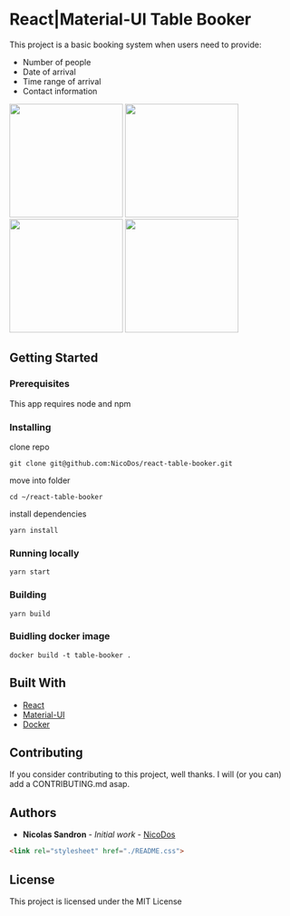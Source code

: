 # React|Material-UI Table Booker

This project is a basic booking system when users need to provide:
- Number of people 
- Date of arrival
- Time range of arrival
- Contact information

<img src="http://nicolassandron.com/table-booker/nbr-of-people.png" width="200" style="display: inline-block;">
<img src="http://nicolassandron.com/table-booker/date-of-arrival.png" width="200" style="display: inline-block;">
<img src="http://nicolassandron.com/table-booker/time-range.png" width="200" style="display: inline-block;">
<img src="http://nicolassandron.com/table-booker/details.png" width="200" style="display: inline-block;">

## Getting Started

### Prerequisites

This app requires node and npm

### Installing

clone repo

```
git clone git@github.com:NicoDos/react-table-booker.git
```

move into folder

```
cd ~/react-table-booker
```

install dependencies

```
yarn install

```
### Running locally

```
yarn start
```

### Building

```
yarn build
```

### Buidling docker image

```
docker build -t table-booker .
```

## Built With

* [React](https://reactjs.org/)
* [Material-UI](https://www.material-ui.com/)
* [Docker](https://www.docker.com/)

## Contributing

If you consider contributing to this project, well thanks. I will (or you can) add a CONTRIBUTING.md asap.

## Authors

* **Nicolas Sandron** - *Initial work* - [NicoDos](https://github.com/NicoDos)

```html
<link rel="stylesheet" href="./README.css">
```

## License

This project is licensed under the MIT License
